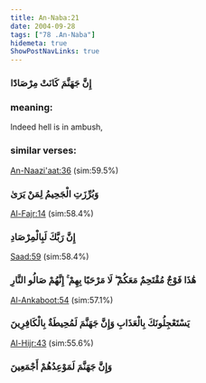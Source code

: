 ```yaml
---
title: An-Naba:21
date: 2004-09-28
tags: ["78 .An-Naba"]
hidemeta: true 
ShowPostNavLinks: true 
---
```

### إِنَّ جَهَنَّمَ كَانَتْ مِرْصَادًا
### meaning: 
Indeed hell is in ambush,
### similar verses: 

[An-Naazi'aat:36](/79/36) (sim:59.5%)

### وَبُرِّزَتِ الْجَحِيمُ لِمَنْ يَرَىٰ

[Al-Fajr:14](/89/14) (sim:58.4%)

### إِنَّ رَبَّكَ لَبِالْمِرْصَادِ

[Saad:59](/38/59) (sim:58.4%)

### هَٰذَا فَوْجٌ مُقْتَحِمٌ مَعَكُمْ ۖ لَا مَرْحَبًا بِهِمْ ۚ إِنَّهُمْ صَالُو النَّارِ

[Al-Ankaboot:54](/29/54) (sim:57.1%)

### يَسْتَعْجِلُونَكَ بِالْعَذَابِ وَإِنَّ جَهَنَّمَ لَمُحِيطَةٌ بِالْكَافِرِينَ

[Al-Hijr:43](/15/43) (sim:55.6%)

### وَإِنَّ جَهَنَّمَ لَمَوْعِدُهُمْ أَجْمَعِينَ
